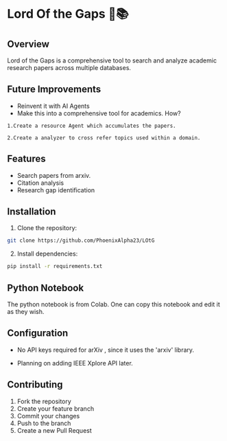 # Lord Of the Gaps 🔬📚

## Overview
Lord of the Gaps is a comprehensive tool to search and analyze academic research papers across multiple databases.

## Future Improvements 
- Reinvent it with AI Agents
- Make this into a comprehensive tool for academics.
How?

```
1.Create a resource Agent which accumulates the papers.

2.Create a analyzer to cross refer topics used within a domain.

```
## Features
- Search papers from arxiv.
- Citation analysis
- Research gap identification

## Installation

1. Clone the repository:
```bash
git clone https://github.com/PhoenixAlpha23/LOtG
```

2. Install dependencies:
```bash
pip install -r requirements.txt
```

## Python Notebook
The python notebook is from Colab.
One can copy this notebook and edit it as they wish.

## Configuration
- No API keys required for arXiv , since it uses the 'arxiv' library.

- Planning on adding IEEE Xplore API later.

## Contributing
1. Fork the repository
2. Create your feature branch
3. Commit your changes
4. Push to the branch
5. Create a new Pull Request

